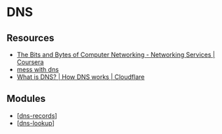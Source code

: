 # DNS

Resources
---

- [The Bits and Bytes of Computer Networking - Networking Services | Coursera][1]
- [mess with dns][2]
- [What is DNS? | How DNS works | Cloudflare][3]

<!-- Links -->
[1]: https://www.coursera.org/learn/computer-networking/home/week/4
[2]: https://messwithdns.net/
[3]: https://www.cloudflare.com/learning/dns/what-is-dns/

<!-- Links end -->


Modules
---

- [[dns-records]]
- [[dns-lookup]]

[//begin]: # "Autogenerated link references for markdown compatibility"
[dns-records]: dns-records/dns-records.md "DNS Records"
[dns-lookup]: dns-lookup.md "DNS Lookup"
[//end]: # "Autogenerated link references"